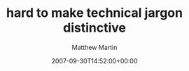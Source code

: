 ---
title: 'hard to make technical jargon distinctive'
posts: 8
hash: 't892'
author: 'Matthew Martin'
date: 2007-09-30T14:52:00+00:00
sources:
  - http://forums.tokipona.org/viewtopic.php%3Ft=892.html
---